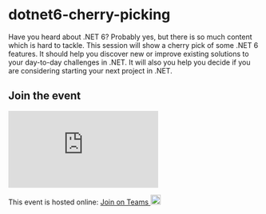 # dotnet6-cherry-picking
Have you heard about .NET 6? Probably yes, but there is so much content which is hard to tackle. This session will show a cherry pick of some .NET 6 features. It should help you  discover new or improve existing solutions to your day-to-day challenges in .NET. It will also you help you decide if you are considering starting your next project in .NET.

## Join the event
<iframe width="300" height="154" src="https://w2.countingdownto.com/3891035" frameborder="0"></iframe>

This event is hosted online:
<a href="https://teams.microsoft.com/l/meetup-join/19%3ameeting_ZDczMjc0YmItM2Y3ZC00MWMzLWIyMWEtMmQ3MDk2ZjE4ODdi%40thread.v2/0?context=%7b%22Tid%22%3a%2284c31ca0-ac3b-4eae-ad11-519d80233e6f%22%2c%22Oid%22%3a%22ffeb2b25-3886-41e9-9244-3ca62e65bb20%22%7d" target="_blank">
Join on Teams <img src="https://docs.microsoft.com/cs-cz/media/logos/logo_MSTeams.svg" alt="drawing" width="20"/>
</a>